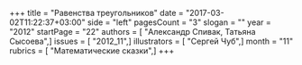 +++
title = "Равенства треугольников"
date = "2017-03-02T11:22:37+03:00"
side = "left"
pagesCount = "3"
slogan = ""
year = "2012"
startPage = "22"
authors = [ "Александр Спивак, Татьяна Сысоева",]
issues = [ "2012_11",]
illustrators = [ "Сергей Чуб",]
month = "11"
rubrics = [ "Математические сказки",]
+++
